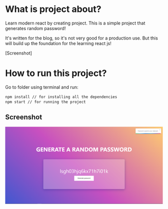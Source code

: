 # What is project about?

Learn modern react by creating project. This is a simple project that generates random password!

It's written for the blog, so it's not very good for a production use. But this will build up the foundation for the learning react js!

[Screenshot]

# How to run this project?

Go to folder using terminal and run:

```
npm install // for installing all the dependencies
npm start // for running the project
```

## Screenshot

![Screenshot](https://github.com/nerdjfpb/react-password-gen/blob/master/screenshot.png)
